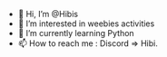 - 👋 Hi, I’m @Hibis
- 👀 I’m interested in weebies activities 
- 🌱 I’m currently learning Python 
- 📫 How to reach me : Discord => Hibi.

<!---
Hibibis/Hibibis is a ✨ special ✨ repository because its `README.md` (this file) appears on your GitHub profile.
You can click the Preview link to take a look at your changes.
--->

